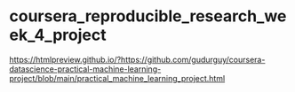 # coursera_reproducible_research_week_4_project

https://htmlpreview.github.io/?https://github.com/gudurguy/coursera-datascience-practical-machine-learning-project/blob/main/practical_machine_learning_project.html
